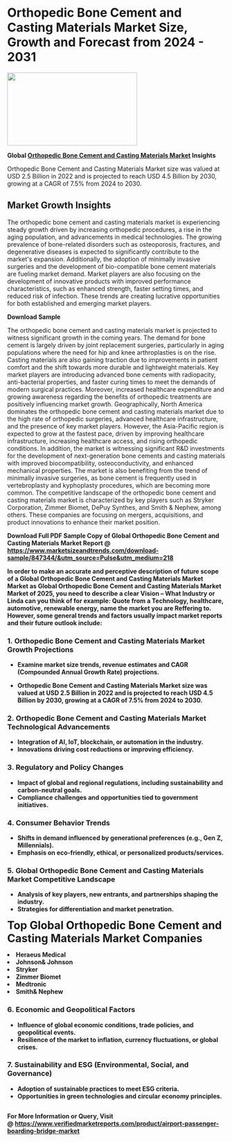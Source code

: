 <H1>Orthopedic Bone Cement and Casting Materials Market Size, Growth and Forecast from 2024 - 2031</H1><img class="aligncenter size-medium wp-image-584254" src="https://thirdeyenews.in/wp-content/uploads/2024/09/Global-Market-Research-300x168.jpeg" alt="" width="300" height="168" /><p><strong>Global&nbsp;<a href="https://www.marketsizeandtrends.com/download-sample/847344/&amp;utm_source=Pulse&amp;utm_medium=218">Orthopedic Bone Cement and Casting Materials Market</a> Insights</strong></p><p>Orthopedic Bone Cement and Casting Materials Market size was valued at USD 2.5 Billion in 2022 and is projected to reach USD 4.5 Billion by 2030, growing at a CAGR of 7.5% from 2024 to 2030.</p><p><h2>Market Growth Insights</h2> <p>The orthopedic bone cement and casting materials market is experiencing steady growth driven by increasing orthopedic procedures, a rise in the aging population, and advancements in medical technologies. The growing prevalence of bone-related disorders such as osteoporosis, fractures, and degenerative diseases is expected to significantly contribute to the market's expansion. Additionally, the adoption of minimally invasive surgeries and the development of bio-compatible bone cement materials are fueling market demand. Market players are also focusing on the development of innovative products with improved performance characteristics, such as enhanced strength, faster setting times, and reduced risk of infection. These trends are creating lucrative opportunities for both established and emerging market players.</p> <p><strong>Download Sample</strong></p> <p>The orthopedic bone cement and casting materials market is projected to witness significant growth in the coming years. The demand for bone cement is largely driven by joint replacement surgeries, particularly in aging populations where the need for hip and knee arthroplasties is on the rise. Casting materials are also gaining traction due to improvements in patient comfort and the shift towards more durable and lightweight materials. Key market players are introducing advanced bone cements with radiopacity, anti-bacterial properties, and faster curing times to meet the demands of modern surgical practices. Moreover, increased healthcare expenditure and growing awareness regarding the benefits of orthopedic treatments are positively influencing market growth. Geographically, North America dominates the orthopedic bone cement and casting materials market due to the high rate of orthopedic surgeries, advanced healthcare infrastructure, and the presence of key market players. However, the Asia-Pacific region is expected to grow at the fastest pace, driven by improving healthcare infrastructure, increasing healthcare access, and rising orthopedic conditions. In addition, the market is witnessing significant R&D investments for the development of next-generation bone cements and casting materials with improved biocompatibility, osteoconductivity, and enhanced mechanical properties. The market is also benefiting from the trend of minimally invasive surgeries, as bone cement is frequently used in vertebroplasty and kyphoplasty procedures, which are becoming more common. The competitive landscape of the orthopedic bone cement and casting materials market is characterized by key players such as Stryker Corporation, Zimmer Biomet, DePuy Synthes, and Smith & Nephew, among others. These companies are focusing on mergers, acquisitions, and product innovations to enhance their market position. <p><strong></p><p><span class=""><strong>Download Full PDF Sample Copy of Global Orthopedic Bone Cement and Casting Materials Market Report</strong> @ <a href="https://www.marketsizeandtrends.com/download-sample/847344/&amp;utm_source=Pulse&amp;utm_medium=218" target="_blank">https://www.marketsizeandtrends.com/download-sample/847344/&amp;utm_source=Pulse&amp;utm_medium=218</a></span></p><p>In order to make an accurate and perceptive description of future scope of a Global&nbsp;Orthopedic Bone Cement and Casting Materials Market Market as Global&nbsp;Orthopedic Bone Cement and Casting Materials Market Market of 2025, you need to describe a clear Vision &ndash; What Industry or Linda can you think of for example: Quote from a Technology, healthcare, automotive, renewable energy, name the market you are Reffering to. However, some general trends and factors usually impact market reports and their future outlook include:</p><h3>1.&nbsp;<strong>Orthopedic Bone Cement and Casting Materials Market Growth Projections</strong></h3><ul><li>Examine market size trends, revenue estimates and CAGR (Compounded Annual Growth Rate) projections.</li><li><p>Orthopedic Bone Cement and Casting Materials Market size was valued at USD 2.5 Billion in 2022 and is projected to reach USD 4.5 Billion by 2030, growing at a CAGR of 7.5% from 2024 to 2030.</p></li></ul><h3>2.&nbsp;<strong>Orthopedic Bone Cement and Casting Materials Market Technological Advancements</strong></h3><ul><li>Integration of AI, IoT, blockchain, or automation in the industry.</li><li>Innovations driving cost reductions or improving efficiency.</li></ul><h3>3.&nbsp;<strong>Regulatory and Policy Changes</strong></h3><ul><li>Impact of global and regional regulations, including sustainability and carbon-neutral goals.</li><li>Compliance challenges and opportunities tied to government initiatives.</li></ul><h3>4.&nbsp;<strong>Consumer Behavior Trends</strong></h3><ul><li>Shifts in demand influenced by generational preferences (e.g., Gen Z, Millennials).</li><li>Emphasis on eco-friendly, ethical, or personalized products/services.</li></ul><h3>5.&nbsp;<strong>Global Orthopedic Bone Cement and Casting Materials Market Competitive Landscape</strong></h3><ul><li>Analysis of key players, new entrants, and partnerships shaping the industry.</li><li>Strategies for differentiation and market penetration.</li></ul><p data-pm-slice="1 1 []"><span style="color: inherit; font-family: inherit; font-size: 25px;">Top Global Orthopedic Bone Cement and Casting Materials Market Companies</span></p><div class="" data-test-id=""><p><li>Heraeus Medical</li><li> Johnson& Johnson</li><li> Stryker</li><li> Zimmer Biomet</li><li> Medtronic</li><li> Smith& Nephew</li></p></div><h3>6.&nbsp;<strong>Economic and Geopolitical Factors</strong></h3><ul><li>Influence of global economic conditions, trade policies, and geopolitical events.</li><li>Resilience of the market to inflation, currency fluctuations, or global crises.</li></ul><h3>7.&nbsp;<strong>Sustainability and ESG (Environmental, Social, and Governance)</strong></h3><ul><li>Adoption of sustainable practices to meet ESG criteria.</li><li>Opportunities in green technologies and circular economy principles.</li></ul><h2><strong style="font-size: 14px;">For More Information or Query, Visit @&nbsp;</strong><a style="background-color: #ffffff; font-size: 14px;" href="https://www.marketsizeandtrends.com/report/orthopedic-bone-cement-and-casting-materials-market/" target="_blank">https://www.verifiedmarketreports.com/product/airport-passenger-boarding-bridge-market</a></h2>
